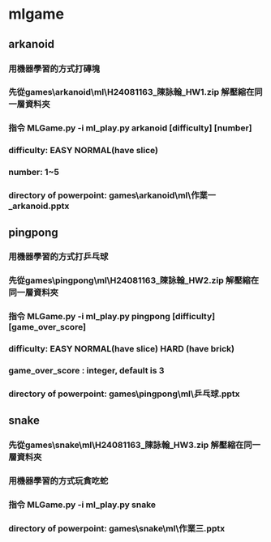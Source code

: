 # mlgame
## arkanoid
### 用機器學習的方式打磚塊
### 先從games\arkanoid\ml\H24081163_陳詠翰_HW1.zip 解壓縮在同一層資料夾
### 指令 MLGame.py -i ml_play.py arkanoid [difficulty]  [number]
### difficulty: EASY NORMAL(have slice)
### number: 1~5
### directory of powerpoint: games\arkanoid\ml\作業一_arkanoid.pptx
## pingpong
### 用機器學習的方式打乒乓球
### 先從games\pingpong\ml\H24081163_陳詠翰_HW2.zip 解壓縮在同一層資料夾
### 指令 MLGame.py -i ml_play.py pingpong [difficulty]  [game_over_score]
### difficulty: EASY NORMAL(have slice) HARD (have brick)
### game_over_score : integer, default is 3
### directory of powerpoint: games\pingpong\ml\乒乓球.pptx
## snake
### 先從games\snake\ml\H24081163_陳詠翰_HW3.zip 解壓縮在同一層資料夾
### 用機器學習的方式玩貪吃蛇 
### 指令 MLGame.py -i ml_play.py snake
### directory of powerpoint: games\snake\ml\作業三.pptx
